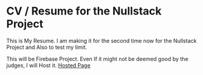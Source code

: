 # CV / Resume for the Nullstack Project
This is My Resume. I am making it for the second time now for the Nullstack Project and Also to test my limit.

This will be Firebase Project.
Even If it might not be deemed good by the judges, I will Host it. 
[Hosted Page](https://sayanresumev2.web.app)